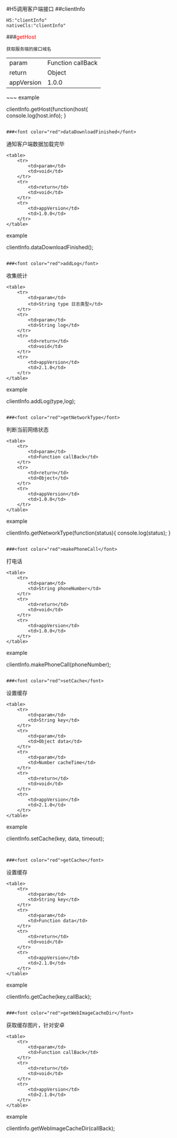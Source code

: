 #H5调用客户端接口
##clientInfo
~~~
H5:"clientInfo"
nativeCls:"clientInfo"
~~~
###<font color="red">getHost</font>
~~~
获取服务端的接口域名
~~~
<table>
	<tr>
		<td>param</td>
		<td>Function callBack</td>
	</tr>
	<tr>
		<td>return</td>
		<td>Object</td>
	</tr>
	<tr>
		<td>appVersion</td>
		<td>1.0.0</td>
	</tr>
</table>
~~~
example

clientInfo.getHost(function(host{    
	console.log(host.info);
}
~~~

###<font color="red">dataDownloadFinished</font>
~~~
通知客户端数据加载完毕
~~~
<table>
	<tr>
		<td>param</td>
		<td>void</td>
	</tr>
	<tr>
		<td>return</td>
		<td>void</td>
	</tr>
	<tr>
		<td>appVersion</td>
		<td>1.0.0</td>
	</tr>
</table>
~~~
example

clientInfo.dataDownloadFinished();
~~~

###<font color="red">addLog</font>
~~~
收集统计
~~~
<table>
	<tr>
		<td>param</td>
		<td>String type 日志类型</td>
	</tr>
	<tr>
		<td>param</td>
		<td>String log</td>
	</tr>
	<tr>
		<td>return</td>
		<td>void</td>
	</tr>
	<tr>
		<td>appVersion</td>
		<td>2.1.0</td>
	</tr>
</table>
~~~
example

clientInfo.addLog(type,log);
~~~

###<font color="red">getNetworkType</font>
~~~
判断当前网络状态
~~~
<table>
	<tr>
		<td>param</td>
		<td>Function callBack</td>
	</tr>
	<tr>
		<td>return</td>
		<td>Object</td>
	</tr>
	<tr>
		<td>appVersion</td>
		<td>1.0.0</td>
	</tr>
</table>
~~~
example

clientInfo.getNetworkType(function(status){
  console.log(status);
}
~~~

###<font color="red">makePhoneCall</font>
~~~
打电话
~~~
<table>
	<tr>
		<td>param</td>
		<td>String phoneNumber</td>
	</tr>
	<tr>
		<td>return</td>
		<td>void</td>
	</tr>
	<tr>
		<td>appVersion</td>
		<td>1.0.0</td>
	</tr>
</table>
~~~
example

clientInfo.makePhoneCall(phoneNumber);
~~~

###<font color="red">setCache</font>
~~~
设置缓存
~~~
<table>
	<tr>
		<td>param</td>
		<td>String key</td>
	</tr>
	<tr>
		<td>param</td>
		<td>Object data</td>
	</tr>
	<tr>
		<td>param</td>
		<td>Number cacheTime</td>
	</tr>
	<tr>
		<td>return</td>
		<td>void</td>
	</tr>
	<tr>
		<td>appVersion</td>
		<td>2.1.0</td>
	</tr>
</table>
~~~
example

clientInfo.setCache(key, data, timeout);
~~~


###<font color="red">getCache</font>
~~~
设置缓存
~~~
<table>
	<tr>
		<td>param</td>
		<td>String key</td>
	</tr>
	<tr>
		<td>param</td>
		<td>Function data</td>
	</tr>
	<tr>
		<td>return</td>
		<td>void</td>
	</tr>
	<tr>
		<td>appVersion</td>
		<td>2.1.0</td>
	</tr>
</table>
~~~
example

clientInfo.getCache(key,callBack);
~~~

###<font color="red">getWebImageCacheDir</font>
~~~
获取缓存图片，针对安卓
~~~
<table>
	<tr>
		<td>param</td>
		<td>Function callBack</td>
	</tr>
	<tr>
		<td>return</td>
		<td>void</td>
	</tr>
	<tr>
		<td>appVersion</td>
		<td>2.1.0</td>
	</tr>
</table>
~~~
example

clientInfo.getWebImageCacheDir(callBack);
~~~
